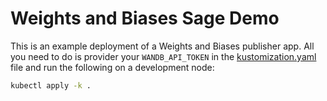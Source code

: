 # Weights and Biases Sage Demo

This is an example deployment of a Weights and Biases publisher app. All you need to do is provider your `WANDB_API_TOKEN` in the [kustomization.yaml](kustomization.yaml) file and run the following on a development node:

```sh
kubectl apply -k .
```
